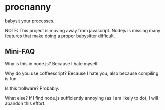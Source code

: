 # procnanny

babysit your processes.

NOTE: This project is moving away from javascript. Nodejs is missing many
features that make doing a proper babysitter difficult.

## Mini-FAQ

Why is this in node.js?  Because I hate myself.

Why do you use coffeescript? Because I hate you; also because compiling is fun.

Is this trollware?  Probably.

What else? If I find node.js sufficiently annoying (as I am likely to do), I
will abandon this effort.
